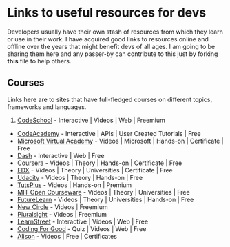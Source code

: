 # Links to useful resources for devs


Developers usually have their own stash of resources from which they learn or use in their work. I have acquired good links to resources online and offline over the years that might benefit devs of all ages. I am going to be sharing them here and any passer-by can contribute to this just by forking **this** file to help others.

## Courses

Links here are to sites that have full-fledged courses on different topics, frameworks and languages.
 
1. [CodeSchool](http://www.codeschool.com) - Interactive | Videos | Web | Freemium
* [CodeAcademy](http://www.codeacademy.com) - Interactive | APIs | User Created Tutorials | Free
* [Microsoft Virtual Academy](http://www.codeacademy.com) - Videos | Microsoft | Hands-on | Certificate | Free
* [Dash](http://www.codeacademy.com) - Interactive | Web | Free
* [Coursera](http://www.coursera.org) - Videos | Theory | Hands-on | Certificate | Free
* [EDX](http://www.edx.org) - Videos | Theory | Universities | Certificate | Free
* [Udacity](http://www.udacity.com) - Videos | Theory | Hands-on | Free
* [TutsPlus](http://www.tutsplus.com) - Videos | Hands-on | Premium 
* [MIT Open Courseware](http://ocw.mit.edu) - Videos | Theory | Universities | Free
* [FutureLearn](http://www.futurelearn.com) - Videos | Theory | Universities | Hands-on | Free
* [New Circle](http://www.thenewcircle.com) - Videos | Freemium
* [Pluralsight](http://www.pluralsight.com) - Videos | Freemium
* [LearnStreet](http://www.learnstreet.com) - Interactive | Videos | Web | Free
* [Coding For Good](http://cfg.good.is) - Quiz | Videos | Web | Free
* [Alison](http://www.alison.com) - Videos | Free | Certificates